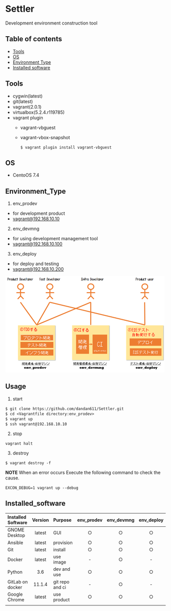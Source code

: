 # Settler
Development environment construction tool

## Table of contents

* [Tools](#Tools)
* [OS](#OS)
* [Environment Type](#Environment_Type)
* [Installed software](#Installed_software)

## Tools

* cygwin(latest)
* git(latest)
* vagrant(2.0.1)
* virtualbox(5.2.4.r119785)
* vagrant plugin
  * vagrant-vbguest
  * vagrant-vbox-snapshot
  
    ```
    $ vagrant plugin install vagrant-vbguest
    ```

## OS

* CentoOS 7.4

## Environment_Type

1. env_prodev
  * for development product 
  * vagrant@192.168.10.10

2. env_devmng
  * for using development management tool 
  * vagrant@192.168.10.100
  
3. env_deploy
  * for deploy and testing
  * vagrant@192.168.10.200

<img src="./doc/context_1.png" width="500">

## Usage

1. start

```
$ git clone https://github.com/dandan611/Settler.git
$ cd <Vagrantfile directory:env_prodev>
$ vagrant up
$ ssh vagrant@192.168.10.10
```

2. stop

```
vagrant halt
```

3. destroy

```
$ vagrant destroy -f
```

>>>
**NOTE**
When an error occurs Execute the following command to check the cause.
```
EXCON_DEBUG=1 vagrant up --debug
```
>>>

## Installed_software

| Installed Software | Version | Purpose | env_prodev | env_devmng | env_deploy |
| :----------------- | :-----: | :------ | :-----: | :-----: | :-----: |
|GNOME Desktop       |latest   | GUI     | ○       | ○       | ○       |
|Ansible             |latest   | provision | ○       | ○       | ○       |
|Git                 |latest   | install | ○       | ○       | ○       |
|Docker              |latest   | use image | -       | ○       | -       |
|Python              |3.6      | dev and use | ○       | ○       | ○       |
|GitLab on docker    |11.1.4   | git repo and ci| -       | ○       | -       |
|Google Chrome       |latest   | use product| ○       | ○       | ○       |
|||||||
